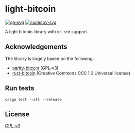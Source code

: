 # light-bitcoin

[![ga-svg]][ga-url]
[![codecov-svg]][codecov-url]

[ga-svg]: https://github.com/chainx-org/light-bitcoin/workflows/build/badge.svg
[ga-url]: https://github.com/chainx-org/light-bitcoin/actions
[codecov-svg]: https://img.shields.io/codecov/c/github/chainx-org/light-bitcoin
[codecov-url]: https://codecov.io/gh/chainx-org/light-bitcoin

A light bitcoin library with `no_std` support.

## Acknowledgements

The library is largely based on the following:

* [parity-bitcoin](https://github.com/paritytech/parity-bitcoin/commit/e4cdea3b575574aac1ac20a4750ff263fa3e2e89) (GPL-v3)
* [rust-bitcoin](https://github.com/rust-bitcoin/rust-bitcoin) (Creative Commons CC0 1.0 Universal license)

## Run tests
`cargo test --all --release`

## License

[GPL-v3](./LICENSE)
